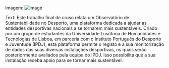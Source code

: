Imagem:
![image](https://github.com/DEISI-ULHT-TFC-2023-24/TFC-DEISI72-Observatorio-Sustentabilidade-Desporto/assets/100945522/daa88696-96c5-4dc7-8f13-787a3d767b99)

Text:
Este trabalho final de cruso relata um Observatório de Sustentabilidade no Desporto, uma plataforma dedicada a ajudar as entidades desportivas nacionais a se tornarem mais sustentáveis.
Criado por um grupo de estudantes da Universidade Lusófona de Humanidades e Tecnologias de Lisboa, em parceria com o Instituto Português do Desporto e Juventude (IPDJ), 
esta plataforma permite o registo e a sua monitorização de dados das suas diversas instalações desportivas, os quais serão posteriormente avaliados pela equipa do IPDJ. 
Isso possibilita que a sua instalação receba apoio para se tornar mais sustentável.
